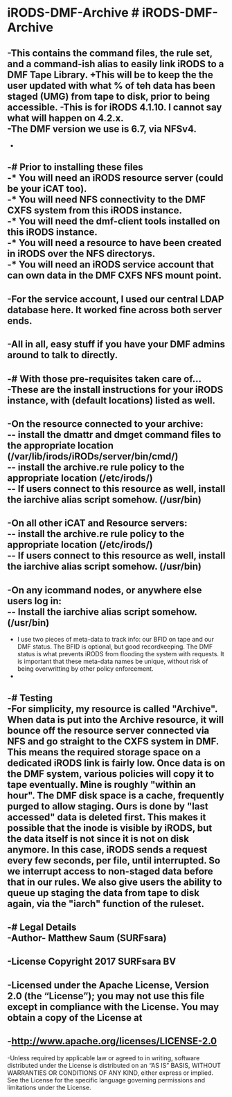 # iRODS-DMF-Archive		  # iRODS-DMF-Archive
 -This contains the command files, the rule set, and a command-ish alias to easily link iRODS to a DMF Tape Library.		 +This will be to keep the the user updated with what % of teh data has been staged (UMG) from tape to disk, prior to being accessible.
 -This is for iRODS 4.1.10. I cannot say what will happen on 4.2.x.		
 -The DMF version we use is 6.7, via NFSv4. 		
 -		
 -		
 -# Prior to installing these files		
 -* You will need an iRODS resource server (could be your iCAT too).		
 -* You will need NFS connectivity to the DMF CXFS system from this iRODS instance.		
 -* You will need the dmf-client tools installed on this iRODS instance.		
 -* You will need a resource to have been created in iRODS over the NFS directorys.		
 -* You will need an iRODS service account that can own data in the DMF CXFS NFS mount point. 		
 -		
 -For the service account, I used our central LDAP database here. It worked fine across both server ends.		
 -		
 -All in all, easy stuff if you have your DMF admins around to talk to directly.		
 -		
 -# With those pre-requisites taken care of...		
 -These are the install instructions for your iRODS instance, with (default locations) listed as well.		
 -		
 -On the resource connected to your archive:		
 -- install the dmattr and dmget command files to the appropriate location (/var/lib/irods/iRODs/server/bin/cmd/)		
 -- install the archive.re rule policy to the appropriate location (/etc/irods/)		
 -- If users connect to this resource as well, install the iarchive alias script somehow. (/usr/bin)		
 - 		
 -On all other iCAT and Resource servers:		
 -- install the archive.re rule policy to the appropriate location (/etc/irods/)		
 -- If users connect to this resource as well, install the iarchive alias script somehow. (/usr/bin)		
 - 		
 -On any icommand nodes, or anywhere else users log in:		
 -- Install the iarchive alias script somehow. (/usr/bin)		
 -  		
 -  I use two pieces of meta-data to track info:  our BFID on tape and our DMF status. The BFID is optional, but good recordkeeping. The DMF status is what prevents iRODS from flooding the system with requests. It is important that these meta-data names be unique, without risk of being overwritting by other policy enforcement.		
 - 		
 -# Testing		
 -For simplicity, my resource is called "Archive". When data is put into the Archive resource, it will bounce off the resource server connected via NFS and go straight to the CXFS system in DMF. This means the required storage space on a dedicated iRODS link is fairly low. Once data is on the DMF system, various policies will copy it to tape eventually. Mine is roughly "within an hour". The DMF disk space is a cache, frequently purged to allow staging. Ours is done by "last accessed" data is deleted first. This makes it possible that the inode is visible by iRODS, but the data itself is not since it is not on disk anymore. In this case, iRODS sends a request every few seconds, per file, until interrupted. So we interrupt access to non-staged data before that in our rules. We also give users the ability to queue up staging the data from tape to disk again, via the "iarch" function of the ruleset.		
 -		
 -# Legal Details		
 -Author- Matthew Saum (SURFsara)		
 -		
 -License Copyright 2017 SURFsara BV		
 -		
 -Licensed under the Apache License, Version 2.0 (the “License”); you may not use this file except in compliance with the License. You may obtain a copy of the License at		
 -		
 -http://www.apache.org/licenses/LICENSE-2.0		
 -		
 -Unless required by applicable law or agreed to in writing, software distributed under the License is distributed on an “AS IS” BASIS, WITHOUT WARRANTIES OR CONDITIONS OF ANY KIND, either express or implied. See the License for the specific language governing permissions and limitations under the License.
